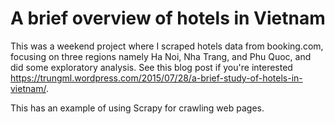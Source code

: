 # A brief overview of hotels in Vietnam

This was a weekend project where I scraped hotels data from booking.com, focusing on three regions namely Ha Noi, Nha Trang, and
Phu Quoc, and did some exploratory analysis. See this blog post if you're interested 
https://trungml.wordpress.com/2015/07/28/a-brief-study-of-hotels-in-vietnam/.

This has an example of using Scrapy for crawling web pages.
